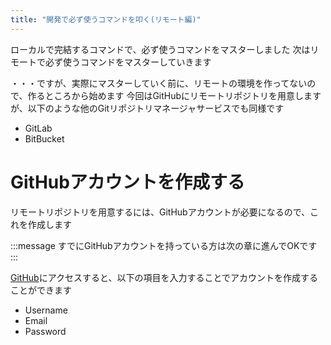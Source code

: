 ```yaml
---
title: "開発で必ず使うコマンドを叩く(リモート編)"
---
```


ローカルで完結するコマンドで、必ず使うコマンドをマスターしました
次はリモートで必ず使うコマンドをマスターしていきます

・・・ですが、実際にマスターしていく前に、リモートの環境を作ってないので、作るところから始めます
今回はGitHubにリモートリポジトリを用意しますが、以下のような他のGitリポジトリマネージャサービスでも同様です

* GitLab
* BitBucket

# GitHubアカウントを作成する

リモートリポジトリを用意するには、GitHubアカウントが必要になるので、これを作成します

:::message
すでにGitHubアカウントを持っている方は次の章に進んでOKです
:::

[GitHub](https://github.com/)にアクセスすると、以下の項目を入力することでアカウントを作成することができます

* Username
* Email
* Password

